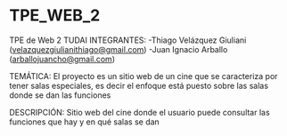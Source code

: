 # TPE_WEB_2
TPE de Web 2 TUDAI
INTEGRANTES: 
-Thiago Velázquez Giuliani (velazquezgiulianithiago@gmail.com)
-Juan Ignacio Arballo (arballojuancho@gmail.com)

TEMÁTICA: 
El proyecto es un sitio web de un cine que se caracteriza por tener salas especiales, es decir el enfoque está puesto sobre las salas donde se dan las funciones

DESCRIPCIÓN: 
Sitio web del cine donde el usuario puede consultar las funciones que hay y en qué salas se dan




